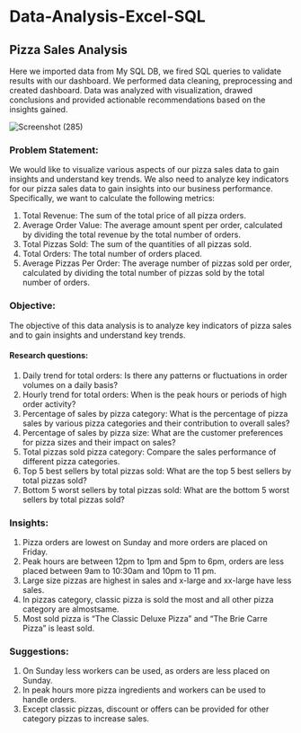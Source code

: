# Data-Analysis-Excel-SQL
## Pizza Sales Analysis
Here we imported data from My SQL DB, we fired SQL queries to validate results with our dashboard. We performed data cleaning, preprocessing and created dashboard. Data was analyzed with visualization, drawed conclusions and provided actionable recommendations based on the insights gained.

![Screenshot (285)](https://github.com/mohangowda8055/Data-Analysis-Excel-SQL/assets/125982691/c93eea94-0b50-46b4-8577-d08f3e5df728)
### Problem Statement:
We would like to visualize various aspects of our pizza sales data to gain insights and understand 
key trends. We also need to analyze key indicators for our pizza sales data to gain insights into our 
business performance. Specifically, we want to calculate the following metrics:
1. Total Revenue: The sum of the total price of all pizza orders.
2. Average Order Value: The average amount spent per order, calculated by dividing the total 
revenue by the total number of orders.
3. Total Pizzas Sold: The sum of the quantities of all pizzas sold.
4. Total Orders: The total number of orders placed.
5. Average Pizzas Per Order: The average number of pizzas sold per order, calculated by 
dividing the total number of pizzas sold by the total number of orders.

### Objective:
The objective of this data analysis is to analyze key indicators of pizza sales and to gain insights and 
understand key trends.
#### Research questions:
1. Daily trend for total orders: Is there any patterns or fluctuations in order volumes on a daily 
basis?
2. Hourly trend for total orders: When is the peak hours or periods of high order activity?
3. Percentage of sales by pizza category: What is the percentage of pizza sales by various pizza 
categories and their contribution to overall sales?
4. Percentage of sales by pizza size: What are the customer preferences for pizza sizes and 
their impact on sales?
5. Total pizzas sold pizza category: Compare the sales performance of different pizza 
categories.
6. Top 5 best sellers by total pizzas sold: What are the top 5 best sellers by total pizzas sold?
7. Bottom 5 worst sellers by total pizzas sold: What are the bottom 5 worst sellers by total 
pizzas sold?

### Insights:
1. Pizza orders are lowest on Sunday and more orders are placed on Friday.
2. Peak hours are between 12pm to 1pm and 5pm to 6pm, orders are less placed between 9am 
to 10:30am and 10pm to 11 pm.
3. Large size pizzas are highest in sales and x-large and xx-large have less sales.
4. In pizzas category, classic pizza is sold the most and all other pizza category are almostsame.
5. Most sold pizza is “The Classic Deluxe Pizza” and “The Brie Carre Pizza” is least sold.

### Suggestions:
1. On Sunday less workers can be used, as orders are less placed on Sunday.
2. In peak hours more pizza ingredients and workers can be used to handle orders.
3. Except classic pizzas, discount or offers can be provided for other category pizzas to increase sales.
